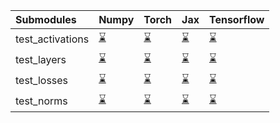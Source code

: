 | Submodules       | Numpy                                                                                                                           | Torch                                                                                                                           | Jax                                                                                                                             | Tensorflow                                                                                                                      |
|:-----------------|:--------------------------------------------------------------------------------------------------------------------------------|:--------------------------------------------------------------------------------------------------------------------------------|:--------------------------------------------------------------------------------------------------------------------------------|:--------------------------------------------------------------------------------------------------------------------------------|
| test_activations | <a href="https://github.com/unifyai/ivy/runs/8049562523?check_suite_focus=true" rel="noopener noreferrer" target="_blank">⌛</a> | <a href="https://github.com/unifyai/ivy/runs/8049562587?check_suite_focus=true" rel="noopener noreferrer" target="_blank">⌛</a> | <a href="https://github.com/unifyai/ivy/runs/8049562661?check_suite_focus=true" rel="noopener noreferrer" target="_blank">⌛</a> | <a href="https://github.com/unifyai/ivy/runs/8049562723?check_suite_focus=true" rel="noopener noreferrer" target="_blank">⌛</a> |
| test_layers      | <a href="https://github.com/unifyai/ivy/runs/8049562537?check_suite_focus=true" rel="noopener noreferrer" target="_blank">⌛</a> | <a href="https://github.com/unifyai/ivy/runs/8049562602?check_suite_focus=true" rel="noopener noreferrer" target="_blank">⌛</a> | <a href="https://github.com/unifyai/ivy/runs/8049562672?check_suite_focus=true" rel="noopener noreferrer" target="_blank">⌛</a> | <a href="https://github.com/unifyai/ivy/runs/8049562741?check_suite_focus=true" rel="noopener noreferrer" target="_blank">⌛</a> |
| test_losses      | <a href="https://github.com/unifyai/ivy/runs/8049562556?check_suite_focus=true" rel="noopener noreferrer" target="_blank">⌛</a> | <a href="https://github.com/unifyai/ivy/runs/8049562622?check_suite_focus=true" rel="noopener noreferrer" target="_blank">⌛</a> | <a href="https://github.com/unifyai/ivy/runs/8049562687?check_suite_focus=true" rel="noopener noreferrer" target="_blank">⌛</a> | <a href="https://github.com/unifyai/ivy/runs/8049562757?check_suite_focus=true" rel="noopener noreferrer" target="_blank">⌛</a> |
| test_norms       | <a href="https://github.com/unifyai/ivy/runs/8049562573?check_suite_focus=true" rel="noopener noreferrer" target="_blank">⌛</a> | <a href="https://github.com/unifyai/ivy/runs/8049562643?check_suite_focus=true" rel="noopener noreferrer" target="_blank">⌛</a> | <a href="https://github.com/unifyai/ivy/runs/8049562708?check_suite_focus=true" rel="noopener noreferrer" target="_blank">⌛</a> | <a href="https://github.com/unifyai/ivy/runs/8049562772?check_suite_focus=true" rel="noopener noreferrer" target="_blank">⌛</a> |